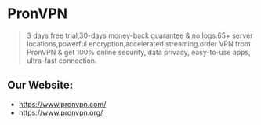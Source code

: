 # PronVPN
> 3 days free trial,30-days money-back guarantee & no logs.65+ server locations,powerful encryption,accelerated streaming.order VPN from PronVPN & get 100% online security, data privacy, easy-to-use apps, ultra-fast connection.

## Our Website:
* https://www.pronvpn.com/
* https://www.pronvpn.org/
